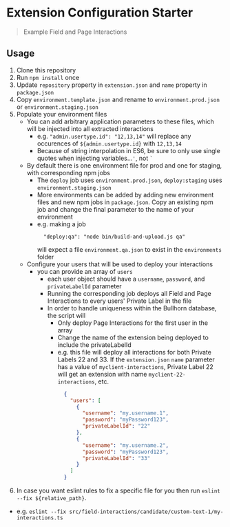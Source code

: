 # Extension Configuration Starter

> Example Field and Page Interactions

## Usage

1. Clone this repository
2. Run `npm install` once
3. Update `repository` property in `extension.json` and `name` property in `package.json`
4. Copy `environment.template.json` and rename to `environment.prod.json` or `environment.staging.json`
5.  Populate your environment files
    - You can add arbitrary application parameters to these files, which will be injected into all extracted interactions
      * e.g. `"admin.usertype.id": "12,13,14"` will replace any occurences of `${admin.usertype.id}` with `12,13,14` 
      * Because of string interpolation in ES6, be sure to only use single quotes when injecting variables...`'`, not ``` ` ```
    - By default there is one environment file for prod and one for staging, with corresponding npm jobs
      * The `deploy` job uses `environment.prod.json`, `deploy:staging` uses `environment.staging.json`
      * More environments can be added by adding new environment files and new npm jobs in `package.json`.  Copy an existing npm job and change the final parameter to the name of your environment
      * e.g. making a job
        ```
          "deploy:qa": "node bin/build-and-upload.js qa"
        ```
        will expect a file `environment.qa.json` to exist in the `environments` folder
    - Configure your users that will be used to deploy your interactions
      * you can provide an array of `users`
        - each user object should have a `username`, `password`, and `privateLabelId` parameter
        - Running the corresponding job deploys all Field and Page Interactions to every users' Private Label in the file
        - In order to handle uniqueness within the Bullhorn database, the script will
          * Only deploy Page Interactions for the first user in the array
          * Change the name of the extension being deployed to include the privateLabelId 
          * e.g. this file will deploy all interactions for both Private Labels 22 and 33.  If the `extension.json` `name` parameter has a value of `myclient-interactions`, Private Label 22 will get an extension with name `myclient-22-interactions`, etc. 
            ```json
              {
                "users": [
                  {
                    "username": "my.username.1",
                    "password": "myPassword123",
                    "privateLabelId": "22"
                  },
                  {
                    "username": "my.username.2",
                    "password": "myPassword123",
                    "privateLabelId": "33"
                  }
                ] 
              }
            ```
6. In case you want eslint rules to fix a specific file for you then run `eslint --fix ${relative_path}`.
  * e.g. `eslint --fix src/field-interactions/candidate/custom-text-1/my-interactions.ts`
